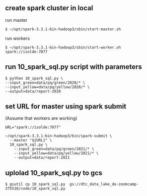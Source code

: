 ## create spark cluster in local
run master
```
$ ~/opt/spark-3.3.1-bin-hadoop3/sbin/start-master.sh
```
run workers 
```
$ ~/opt/spark-3.3.1-bin-hadoop3/sbin/start-worker.sh spark://isolde:7077
```

## run 10_spark_sql.py script with parameters
```
$ python 10_spark_sql.py \
--input_green=data/pq/green/2020/* \
--input_yellow=data/pq/yellow/2020/* \
--output=data/report-2020
```

## set URL for master using spark submit 
(Assume that workers are working)
```
URL="spark://isolde:7077"
```
```
~/opt/spark-3.3.1-bin-hadoop3/bin/spark-submit \
  --master "${URL}" \
  10_spark_sql.py \
    --input_green=data/pq/green/2021/* \
    --input_yellow=data/pq/yellow/2021/* \
    --output=data/report-2021
```

## uplolad 10_spark_sql.py to gcs
```
$ gsutil cp 10_spark_sql.py  gs://dtc_data_lake_de-zoomcamp-375510/code/10_spark_sql.py
```
